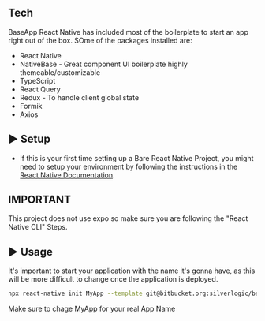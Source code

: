 ## Tech

BaseApp React Native has included most of the boilerplate to start an app right out of the box. SOme of the packages installed are:

- React Native
- NativeBase - Great component UI boilerplate highly themeable/customizable
- TypeScript
- React Query
- Redux - To handle client global state
- Formik
- Axios

## :arrow_forward: Setup

- If this is your first time setting up a Bare React Native Project, you might need to setup your environment by following the instructions in the [React Native Documentation](https://reactnative.dev/docs/environment-setup).

## IMPORTANT

This project does not use expo so make sure you are following the "React Native CLI" Steps.

## :arrow_forward: Usage

It's important to start your application with the name it's gonna have, as this will be more difficult to change once the application is deployed.

```sh
npx react-native init MyApp --template git@bitbucket.org:silverlogic/baseapp-reactnative.git
```

Make sure to chage MyApp for your real App Name
